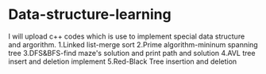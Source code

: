 # Data-structure-learning

I will upload c++ codes which is use to implement special data structure and argorithm.
1.Linked list-merge sort
2.Prime algorithm-mininum spanning tree
3.DFS&BFS-find maze's solution and print path and solution
4.AVL tree insert and deletion implement
5.Red-Black Tree insertion and deletion
